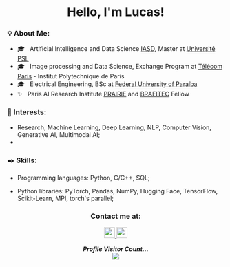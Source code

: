 <h1 align="center">
  Hello, I'm Lucas!
</h1>

<div>
  
<div align="left"> 
  <h3> <strong>💡 About Me: </strong></h3>
  
  - 🎓 &nbsp; Artificial Intelligence and Data Science [IASD](https://www.masteriasd.eu/), Master at [Université PSL](https://psl.eu/en)
  - 🎓 &nbsp; Image processing and Data Science, Exchange Program at [Télécom Paris](https://www.telecom-paris.fr/en/home) - Institut Polytechnique de Paris 
  - 🎓 &nbsp; Electrical Engineering, BSc at [Federal University of Paraíba](https://www.ufpb.br)
  - ✨ &nbsp; Paris AI Research Institute [PRAIRIE](https://prairie-institute.fr/) and [BRAFITEC](https://www.gov.br/capes/en/access-to-information/actions-and-programs/scholarships-and-students/international-cooperation-programs/france/capes-brafitec) Fellow
</div>

<div align="left"> 
  <h3><strong> 🧠 Interests: </strong></h3>
  
  - Research, Machine Learning, Deep Learning, NLP, Computer Vision, Generative AI, Multimodal AI;
  - 
</div>  
<div align="left"> 
  <h3><strong> ✒️ Skills: </strong></h3>
  
  - Programming languages: Python, C/C++, SQL; 
  
  - Python libraries: PyTorch, Pandas, NumPy, Hugging Face, TensorFlow, Scikit-Learn, MPI, torch's parallel;
    
</div>
</div>

<div align="center"> 
  <h3><strong> Contact me at: </strong></h3>
  <a href="https://www.linkedin.com/in/lucaspfer/">
    <img height="25" src="https://cdn2.iconfinder.com/data/icons/social-icon-3/512/social_style_3_in-306.png"/>
  </a>
  <a href="mailto:lucaspefernandes@gmail.com">
    <img height="25" src="https://cdn4.iconfinder.com/data/icons/social-media-logos-6/512/112-gmail_email_mail-256.png"/>
  </a>
</div>

<p align="center"> 
  <i><b>Profile Visitor Count...</b></i><br>
  <img src="https://profile-counter.glitch.me/lucaspfernandes/count.svg" />
</p>

